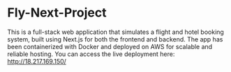 # Fly-Next-Project

This is a full-stack web application that simulates a flight and hotel booking system, built using Next.js for both the frontend and backend. The app has been containerized with Docker and deployed on AWS for scalable and reliable hosting. You can access the live deployment here: http://18.217.169.150/
